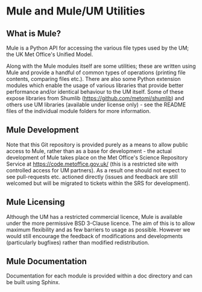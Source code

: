 # Mule and Mule/UM Utilities

What is Mule?
-------------

Mule is a Python API for accessing the various file types used by the UM;
the UK Met Office's Unified Model.

Along with the Mule modules itself are some utilities; these are written 
using Mule and provide a handful of common types of operations (printing 
file contents, comparing files etc.).  There are also some Python extension
modules which enable the usage of various libraries that provide better
performance and/or identical behaviour to the UM itself.  Some of these
expose libraries from Shumlib (https://github.com/metomi/shumlib) and
others use UM libraries (available under license only) - see the README
files of the individual module folders for more information.

Mule Development
----------------

Note that this Git repository is provided purely as a means to allow public
access to Mule, rather than as a base for development - the actual
development of Mule takes place on the Met Office's Science Repository
Service at https://code.metoffice.gov.uk/ (this is a restricted site with
controlled access for UM partners).  As a result one should not expect to
see pull-requests etc. actioned directly (issues and feedback are still 
welcomed but will be migrated to tickets within the SRS for development).

Mule Licensing
--------------

Although the UM has a restricted commercial licence, Mule is available under
the more permissive BSD 3-Clause licence. The aim of this is to allow maximum 
flexibility and as few barriers to usage as possible. However we would 
still encourage the feedback of modifications and developments (particularly 
bugfixes) rather than modified redistribution.

Mule Documentation
------------------

Documentation for each module is provided within a doc directory and can
be built using Sphinx.
